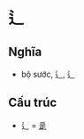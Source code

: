 # 辶

## Nghĩa
* bộ sước, 辶, 辶

## Cấu trúc
* 辶 = [辵](辵.md)

<script>window.HANZI_FIELD='辶';</script>